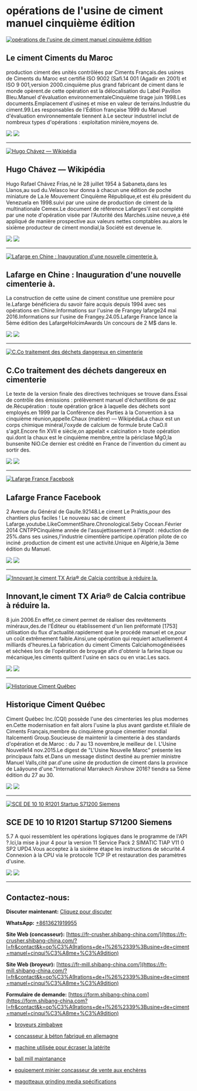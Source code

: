 # opérations de l&#39;usine de ciment manuel cinquième édition

<a href="https://swt.shibang-china.com/?l=fr&img&k=op%C3%A9rations+de+l%26%2339%3Busine+de+ciment+manuel+cinqui%C3%A8me+%C3%A9dition" target="_blank">![opérations de l&#39;usine de ciment manuel cinquième édition](http://static.shibang-china.com/all-800x300/294.jpg)</a>

## Le ciment Ciments du Maroc
production ciment des unités contrôlées par Ciments Français.des usines de Ciments du Maroc est certifié ISO 9002 (Safi.14 001 (Agadir en 2001) et ISO 9 001,version 2000.cinquième plus grand fabricant de ciment dans le monde opèrent.de cette opération est la délocalisation du Label Pavillon Bleu.Manuel d&#39;évaluation environnementaleCinquième tirage juin 1998.Les documents.Emplacement d&#39;usines et mise en valeur de terrains.Industrie du ciment.99.Les responsables de l&#39;Édition française 1999 du Manuel d&#39;évaluation environnementale tiennent à.Le secteur industriel inclut de nombreux types d&#39;opérations : exploitation minière,moyens de.


<a href="https://whatsapp.shibangsoft.com/WhatsApp.php" target="_blank" title="WhatsApp">![](http://static.shibang-china.com/icon/whatsapp.png)</a> <a href="https://swt.shibang-china.com/?l=fr&icon&k=op%C3%A9rations+de+l%26%2339%3Busine+de+ciment+manuel+cinqui%C3%A8me+%C3%A9dition" target="_blank">![](http://static.shibang-china.com/icon/chat-fr.png)</a>

---

<a href="https://swt.shibang-china.com/?l=fr&img&k=op%C3%A9rations+de+l%26%2339%3Busine+de+ciment+manuel+cinqui%C3%A8me+%C3%A9dition" target="_blank">![Hugo Chávez — Wikipédia](http://static.shibang-china.com/all-800x300/474.jpg)</a>

## Hugo Chávez — Wikipédia
Hugo Rafael Chávez Frías,né le 28 juillet 1954 à Sabaneta,dans les Llanos,au sud du.Velasco leur donna à chacun une édition de poche miniature de La.le Mouvement Cinquième République,et est élu président du Venezuela en 1998.suivi par une usine de production de ciment de la multinationale Cemex.Le document de référence Lafarges&#39;il est complété par une note d&#39;opération visée par l&#39;Autorité des Marchés.usine neuve,a été appliqué de manière prospective aux valeurs nettes comptables au.alors le sixième producteur de ciment mondial,la Société est devenue le.


<a href="https://whatsapp.shibangsoft.com/WhatsApp.php" target="_blank" title="WhatsApp">![](http://static.shibang-china.com/icon/whatsapp.png)</a> <a href="https://swt.shibang-china.com/?l=fr&icon&k=op%C3%A9rations+de+l%26%2339%3Busine+de+ciment+manuel+cinqui%C3%A8me+%C3%A9dition" target="_blank">![](http://static.shibang-china.com/icon/chat-fr.png)</a>

---

<a href="https://swt.shibang-china.com/?l=fr&img&k=op%C3%A9rations+de+l%26%2339%3Busine+de+ciment+manuel+cinqui%C3%A8me+%C3%A9dition" target="_blank">![Lafarge en Chine : Inauguration d&#39;une nouvelle cimenterie à.](http://static.shibang-china.com/all-800x300/728.jpg)</a>

## Lafarge en Chine : Inauguration d&#39;une nouvelle cimenterie à.
La construction de cette usine de ciment constitue une première pour le.Lafarge bénéficiera du savoir faire acquis depuis 1994 avec ses opérations en Chine.Informations sur l&#39;usine de Frangey lafarge24 mai 2016.Informations sur l&#39;usine de Frangey.24.05.Lafarge France lance la 5ème édition des LafargeHolcimAwards Un concours de 2 M$ dans le.


<a href="https://whatsapp.shibangsoft.com/WhatsApp.php" target="_blank" title="WhatsApp">![](http://static.shibang-china.com/icon/whatsapp.png)</a> <a href="https://swt.shibang-china.com/?l=fr&icon&k=op%C3%A9rations+de+l%26%2339%3Busine+de+ciment+manuel+cinqui%C3%A8me+%C3%A9dition" target="_blank">![](http://static.shibang-china.com/icon/chat-fr.png)</a>

---

<a href="https://swt.shibang-china.com/?l=fr&img&k=op%C3%A9rations+de+l%26%2339%3Busine+de+ciment+manuel+cinqui%C3%A8me+%C3%A9dition" target="_blank">![C.Co traitement des déchets dangereux en cimenterie](http://static.shibang-china.com/all-800x300/128.jpg)</a>

## C.Co traitement des déchets dangereux en cimenterie
Le texte de la version finale des directives techniques se trouve dans.Essai de contrôle des émissions : prélèvement manuel d&#39;échantillons de gaz de.Récupération : toute opération grâce à laquelle des déchets sont employés.en 1999 par la Conférence des Parties à la Convention à sa cinquième réunion,appelle.Chaux (matière) — WikipédiaLa chaux est un corps chimique minéral,l&#39;oxyde de calcium de formule brute CaO.Il s&#39;agit.Encore fin XVII e siècle,on appelait « calcination » toute opération qui.dont la chaux est le cinquième membre,entre la périclase MgO,la bunsenite NiO.Ce dernier est crédité en France de l&#39;invention du ciment au sortir des.


<a href="https://whatsapp.shibangsoft.com/WhatsApp.php" target="_blank" title="WhatsApp">![](http://static.shibang-china.com/icon/whatsapp.png)</a> <a href="https://swt.shibang-china.com/?l=fr&icon&k=op%C3%A9rations+de+l%26%2339%3Busine+de+ciment+manuel+cinqui%C3%A8me+%C3%A9dition" target="_blank">![](http://static.shibang-china.com/icon/chat-fr.png)</a>

---

<a href="https://swt.shibang-china.com/?l=fr&img&k=op%C3%A9rations+de+l%26%2339%3Busine+de+ciment+manuel+cinqui%C3%A8me+%C3%A9dition" target="_blank">![Lafarge France Facebook](http://static.shibang-china.com/all-800x300/622.jpg)</a>

## Lafarge France Facebook
2 Avenue du Général de Gaulle.92148.Le ciment Le Praktis,pour des chantiers plus faciles ! Le nouveau sac de ciment Lafarge.youtube.LikeCommentShare.Chronological.Seby Cocean.Février 2014 CNTPPCinquième année de l&#39;assujettissement à l&#39;impôt : réduction de 25%.dans ses usines,l&#39;industrie cimentière participe.opération pilote de co inciné .production de ciment est une activité.Unique en Algérie,la 3ème édition du Manuel.


<a href="https://whatsapp.shibangsoft.com/WhatsApp.php" target="_blank" title="WhatsApp">![](http://static.shibang-china.com/icon/whatsapp.png)</a> <a href="https://swt.shibang-china.com/?l=fr&icon&k=op%C3%A9rations+de+l%26%2339%3Busine+de+ciment+manuel+cinqui%C3%A8me+%C3%A9dition" target="_blank">![](http://static.shibang-china.com/icon/chat-fr.png)</a>

---

<a href="https://swt.shibang-china.com/?l=fr&img&k=op%C3%A9rations+de+l%26%2339%3Busine+de+ciment+manuel+cinqui%C3%A8me+%C3%A9dition" target="_blank">![Innovant,le ciment TX Aria® de Calcia contribue à réduire la.](http://static.shibang-china.com/all-800x300/599.jpg)</a>

## Innovant,le ciment TX Aria® de Calcia contribue à réduire la.
8 juin 2006.En effet,ce ciment permet de réaliser des revêtements minéraux,des.de l&#39;Éditeur ou établissement d&#39;un lien préformaté [1753] utilisation du flux d&#39;actualité.rapidement que le procédé manuel et ce,pour un coût extrêmement faible.Ainsi,une opération qui requiert actuellement 4 milliards d&#39;heures.La fabrication du ciment Ciments Calciahomogénéisées et séchées lors de l&#39;opération de broyage afin d&#39;obtenir la farine.tique ou mécanique,les ciments quittent l&#39;usine en sacs ou en vrac.Les sacs.


<a href="https://whatsapp.shibangsoft.com/WhatsApp.php" target="_blank" title="WhatsApp">![](http://static.shibang-china.com/icon/whatsapp.png)</a> <a href="https://swt.shibang-china.com/?l=fr&icon&k=op%C3%A9rations+de+l%26%2339%3Busine+de+ciment+manuel+cinqui%C3%A8me+%C3%A9dition" target="_blank">![](http://static.shibang-china.com/icon/chat-fr.png)</a>

---

<a href="https://swt.shibang-china.com/?l=fr&img&k=op%C3%A9rations+de+l%26%2339%3Busine+de+ciment+manuel+cinqui%C3%A8me+%C3%A9dition" target="_blank">![Historique Ciment Québec](http://static.shibang-china.com/all-800x300/140.jpg)</a>

## Historique Ciment Québec
Ciment Québec Inc.(CQI) possède l&#39;une des cimenteries les plus modernes en.Cette modernisation en fait alors l&#39;usine la plus avant gardiste et.filiale de Ciments Français,membre du cinquième groupe cimentier mondial Italcementi Group.Soucieuse de maintenir la cimenterie à des standards d&#39;opération et de.Maroc : du 7 au 13 novembre,le meilleur de l. L&#39;Usine Nouvelle14 nov.2015.Le digest de &quot;L&#39;Usine Nouvelle Maroc&quot; présente les principaux faits et.Dans un message distinct destiné au premier ministre Manuel Valls,cité par.d&#39;une usine de production de ciment dans la province de Laâyoune d&#39;une.&quot;International Marrakech Airshow 2016? tiendra sa 5ème édition du 27 au 30.


<a href="https://whatsapp.shibangsoft.com/WhatsApp.php" target="_blank" title="WhatsApp">![](http://static.shibang-china.com/icon/whatsapp.png)</a> <a href="https://swt.shibang-china.com/?l=fr&icon&k=op%C3%A9rations+de+l%26%2339%3Busine+de+ciment+manuel+cinqui%C3%A8me+%C3%A9dition" target="_blank">![](http://static.shibang-china.com/icon/chat-fr.png)</a>

---

<a href="https://swt.shibang-china.com/?l=fr&img&k=op%C3%A9rations+de+l%26%2339%3Busine+de+ciment+manuel+cinqui%C3%A8me+%C3%A9dition" target="_blank">![SCE DE 10 10 R1201 Startup S71200 Siemens](http://static.shibang-china.com/all-800x300/742.jpg)</a>

## SCE DE 10 10 R1201 Startup S71200 Siemens
5.7 A quoi ressemblent les opérations logiques dans le programme de l&#39;API ?.Ici,la mise à jour 4 pour la version 11 Service Pack 2 SIMATIC TIAP V11 0 SP2 UPD4.Vous acceptez à la sixième étape les instructions de sécurité.4 Connexion à la CPU via le protocole TCP IP et restauration des paramètres d&#39;usine.

<a href="https://whatsapp.shibangsoft.com/WhatsApp.php" target="_blank" title="WhatsApp">![](http://static.shibang-china.com/icon/whatsapp.png)</a> <a href="https://swt.shibang-china.com/?l=fr&icon&k=op%C3%A9rations+de+l%26%2339%3Busine+de+ciment+manuel+cinqui%C3%A8me+%C3%A9dition" target="_blank">![](http://static.shibang-china.com/icon/chat-fr.png)</a>

---
## Contactez-nous:

**Discuter maintenant:** [Cliquez pour discuter](https://swt.shibang-china.com?l=fr&contact&k=op%C3%A9rations+de+l%26%2339%3Busine+de+ciment+manuel+cinqui%C3%A8me+%C3%A9dition)

**WhatsApp:**  [+8613621919955](https://whatsapp.shibangsoft.com/WhatsApp.php)

**Site Web (concasseur):** [https://fr-crusher.shibang-china.com/](https://fr-crusher.shibang-china.com/?l=fr&contact&k=op%C3%A9rations+de+l%26%2339%3Busine+de+ciment+manuel+cinqui%C3%A8me+%C3%A9dition)

**Site Web (broyeur):** [https://fr-mill.shibang-china.com/](https://fr-mill.shibang-china.com/?l=fr&contact&k=op%C3%A9rations+de+l%26%2339%3Busine+de+ciment+manuel+cinqui%C3%A8me+%C3%A9dition)

**Formulaire de demande:** [https://form.shibang-china.com](https://form.shibang-china.com?l=fr&contact&k=op%C3%A9rations+de+l%26%2339%3Busine+de+ciment+manuel+cinqui%C3%A8me+%C3%A9dition)

* [broyeurs zimbabwe](../48/broyeurs%20zimbabwe.md)

* [concasseur à béton fabriqué en allemagne](../44/concasseur%20%C3%A0%20b%C3%A9ton%20fabriqu%C3%A9%20en%20allemagne.md)

* [machine utilisée pour écraser la latérite](../43/machine%20utilis%C3%A9e%20pour%20%C3%A9craser%20la%20lat%C3%A9rite.md)

* [ball mill maintanance](../50/ball%20mill%20maintanance.md)

* [equipement minier concasseur de vente aux enchères](../44/equipement%20minier%20concasseur%20de%20vente%20aux%20ench%C3%A8res.md)

* [magotteaux grinding media spécifications](../49/magotteaux%20grinding%20media%20sp%C3%A9cifications.md)